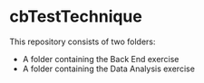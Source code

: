 # cbTestTechnique

This repository consists of two folders:  
   - A folder containing the Back End exercise  
   - A folder containing the Data Analysis exercise
